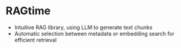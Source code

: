 # RAGtime
* Intuitive RAG library, using LLM to generate text chunks
* Automatic selection between metadata or embedding search for efficient retrieval

